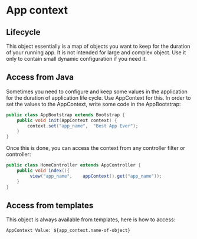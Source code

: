 <div class="page-header">
   <h1>App context</h1>
</div>



## Lifecycle

This object essentially is a map of objects you want to keep for the duration of  your running app. 
It is not intended for large and complex object. Use it only to contain small dynamic configuration if you need it. 

## Access from Java

Sometimes you need to configure and  keep some values in the application for the duration of application life cycle. Use AppContext for this.
In order to set the values to the AppContext, write some code in the AppBootstrap:

~~~~ {.java .numberLines}
public class AppBootstrap extends Bootstrap {
    public void init(AppContext context) {
        context.set("app_name",  "Best App Ever");
    }
}
~~~~


Once this is done, you can access the context from any controller filter or controller:

~~~~ {.java .numberLines}
public class HomeController extends AppController {
    public void index(){
         view("app_name",    appContext().get("app_name"));
    }
}
~~~~

## Access from templates

This object is always available from templates, here is how to access: 

```
AppContext Value: ${app_context.name-of-object}

```




